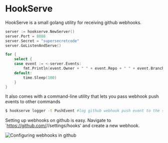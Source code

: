 HookServe
=========

HookServe is a small golang utility for receiving github webhooks. 

```go
server := hookserve.NewServer()
server.Port = 8888
server.Secret = "supersecretcode"
server.GoListenAndServe()

for {
	select {
	case event := <-server.Events:
		fmt.Println(event.Owner + " " + event.Repo + " " + event.Branch + " " + event.Commit)
	default:
		time.Sleep(100)
	}
}
```

It also comes with a command-line utility that lets you pass webhook push events to other commands

```sh
$ hookserve logger -t PushEvent #log github webhook push event to the system log (/var/log/message) via the logger command
```

Setting up webhooks on github is easy. Navigate to `https://github.com/<your-name>/<your-repo>/settings/hooks' and create a new webhook. 

![Configuring webhooks in github](https://i.imgur.com/u3ciUD7.png)
